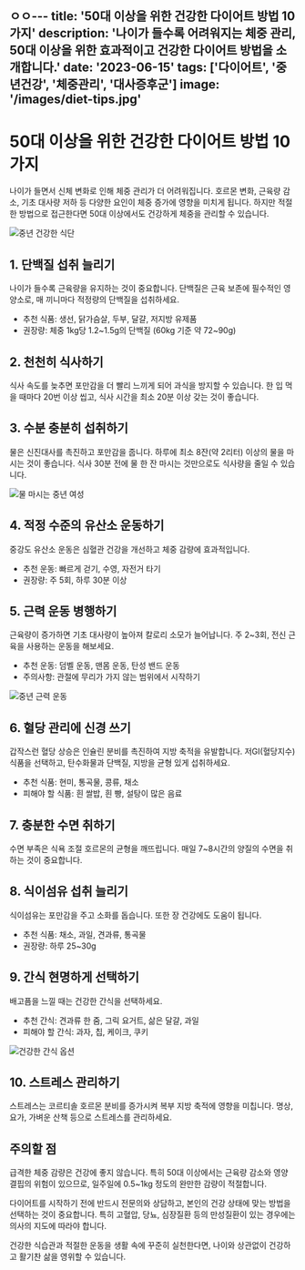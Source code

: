 ㅇㅇ---
title: '50대 이상을 위한 건강한 다이어트 방법 10가지'
description: '나이가 들수록 어려워지는 체중 관리, 50대 이상을 위한 효과적이고 건강한 다이어트 방법을 소개합니다.'
date: '2023-06-15'
tags: ['다이어트', '중년건강', '체중관리', '대사증후군']
image: '/images/diet-tips.jpg'
---

# 50대 이상을 위한 건강한 다이어트 방법 10가지

나이가 들면서 신체 변화로 인해 체중 관리가 더 어려워집니다. 호르몬 변화, 근육량 감소, 기초 대사량 저하 등 다양한 요인이 체중 증가에 영향을 미치게 됩니다. 하지만 적절한 방법으로 접근한다면 50대 이상에서도 건강하게 체중을 관리할 수 있습니다.

![중년 건강한 식단](/images/healthy-senior-diet.jpg)

## 1. 단백질 섭취 늘리기

나이가 들수록 근육량을 유지하는 것이 중요합니다. 단백질은 근육 보존에 필수적인 영양소로, 매 끼니마다 적정량의 단백질을 섭취하세요.

- 추천 식품: 생선, 닭가슴살, 두부, 달걀, 저지방 유제품
- 권장량: 체중 1kg당 1.2~1.5g의 단백질 (60kg 기준 약 72~90g)

## 2. 천천히 식사하기

식사 속도를 늦추면 포만감을 더 빨리 느끼게 되어 과식을 방지할 수 있습니다. 한 입 먹을 때마다 20번 이상 씹고, 식사 시간을 최소 20분 이상 갖는 것이 좋습니다.

## 3. 수분 충분히 섭취하기

물은 신진대사를 촉진하고 포만감을 줍니다. 하루에 최소 8잔(약 2리터) 이상의 물을 마시는 것이 좋습니다. 식사 30분 전에 물 한 잔 마시는 것만으로도 식사량을 줄일 수 있습니다.

![물 마시는 중년 여성](/images/drinking-water-woman.jpg)

## 4. 적정 수준의 유산소 운동하기

중강도 유산소 운동은 심혈관 건강을 개선하고 체중 감량에 효과적입니다.

- 추천 운동: 빠르게 걷기, 수영, 자전거 타기
- 권장량: 주 5회, 하루 30분 이상

## 5. 근력 운동 병행하기

근육량이 증가하면 기초 대사량이 높아져 칼로리 소모가 늘어납니다. 주 2~3회, 전신 근육을 사용하는 운동을 해보세요.

- 추천 운동: 덤벨 운동, 맨몸 운동, 탄성 밴드 운동
- 주의사항: 관절에 무리가 가지 않는 범위에서 시작하기

![중년 근력 운동](/images/senior-strength-training.jpg)

## 6. 혈당 관리에 신경 쓰기

갑작스런 혈당 상승은 인슐린 분비를 촉진하여 지방 축적을 유발합니다. 저GI(혈당지수) 식품을 선택하고, 탄수화물과 단백질, 지방을 균형 있게 섭취하세요.

- 추천 식품: 현미, 통곡물, 콩류, 채소
- 피해야 할 식품: 흰 쌀밥, 흰 빵, 설탕이 많은 음료

## 7. 충분한 수면 취하기

수면 부족은 식욕 조절 호르몬의 균형을 깨뜨립니다. 매일 7~8시간의 양질의 수면을 취하는 것이 중요합니다.

## 8. 식이섬유 섭취 늘리기

식이섬유는 포만감을 주고 소화를 돕습니다. 또한 장 건강에도 도움이 됩니다.

- 추천 식품: 채소, 과일, 견과류, 통곡물
- 권장량: 하루 25~30g

## 9. 간식 현명하게 선택하기

배고픔을 느낄 때는 건강한 간식을 선택하세요.

- 추천 간식: 견과류 한 줌, 그릭 요거트, 삶은 달걀, 과일
- 피해야 할 간식: 과자, 칩, 케이크, 쿠키

![건강한 간식 옵션](/images/healthy-snacks.jpg)

## 10. 스트레스 관리하기

스트레스는 코르티솔 호르몬 분비를 증가시켜 복부 지방 축적에 영향을 미칩니다. 명상, 요가, 가벼운 산책 등으로 스트레스를 관리하세요.

## 주의할 점

급격한 체중 감량은 건강에 좋지 않습니다. 특히 50대 이상에서는 근육량 감소와 영양 결핍의 위험이 있으므로, 일주일에 0.5~1kg 정도의 완만한 감량이 적절합니다.

다이어트를 시작하기 전에 반드시 전문의와 상담하고, 본인의 건강 상태에 맞는 방법을 선택하는 것이 중요합니다. 특히 고혈압, 당뇨, 심장질환 등의 만성질환이 있는 경우에는 의사의 지도에 따라야 합니다.

건강한 식습관과 적절한 운동을 생활 속에 꾸준히 실천한다면, 나이와 상관없이 건강하고 활기찬 삶을 영위할 수 있습니다. 